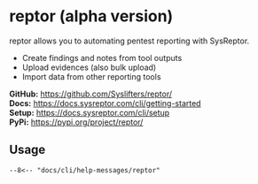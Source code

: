 # reptor (alpha version)
reptor allows you to automating pentest reporting with SysReptor.

 * Create findings and notes from tool outputs
 * Upload evidences (also bulk upload)
 * Import data from other reporting tools

**GitHub:** https://github.com/Syslifters/reptor/  
**Docs:** https://docs.sysreptor.com/cli/getting-started  
**Setup:** https://docs.sysreptor.com/cli/setup  
**PyPi:** https://pypi.org/project/reptor/  


## Usage
```
--8<-- "docs/cli/help-messages/reptor"
```
